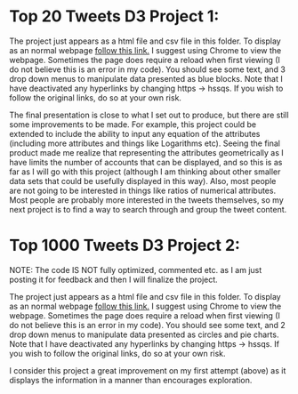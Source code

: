 # Top 20 Tweets D3 Project 1:

The project just appears as a html file and csv file in this folder. To display as an normal webpage [follow this link.](https://htmlpreview.github.io/?https://github.com/TheDohn/TheDohn.github.io/blob/master/Twitter_Elections_Integrity_Archive/Project1_Twitter_Elections_Integrity_Archive.html) I suggest using Chrome to view the webpage. Sometimes the page does require a reload when first viewing (I do not believe this is an error in my code). You should see some text, and 3 drop down menus to manipulate data presented as blue blocks. Note that I have deactivated any hyperlinks by changing https -> hssqs. If you wish to follow the original links, do so at your own risk.

The final presentation is close to what I set out to produce, but there are still some improvements to be made. For example, this project could be extended to include the ability to input any equation of the attributes (including more attributes and things like Logarithms etc). Seeing the final product made me realize that representing the attributes geometrically as I have limits the number of accounts that can be displayed, and so this is as far as I will go with this project (although I am thinking about other smaller data sets that could be usefully displayed in this way). Also, most people are not going to be interested in things like ratios of numerical attributes. Most people are probably more interested in the tweets themselves, so my next project is to find a way to search through and group the tweet content. 


# Top 1000 Tweets D3 Project 2:

NOTE: The code IS NOT fully optimized, commented etc. as I am just posting it for feedback and then I will finalize the project. 

The project just appears as a html file and csv file in this folder. To display as an normal webpage [follow this link.](https://htmlpreview.github.io/?https://github.com/TheDohn/TheDohn.github.io/blob/master/Twitter_Elections_Integrity_Archive/Project2_Twitter_Elections_Integrity_Archive.html) I suggest using Chrome to view the webpage. Sometimes the page does require a reload when first viewing (I do not believe this is an error in my code). You should see some text, and 2 drop down menus to manipulate data presented as circles and pie charts. Note that I have deactivated any hyperlinks by changing https -> hssqs. If you wish to follow the original links, do so at your own risk.

I consider this project a great improvement on my first attempt (above) as it displays the information in a manner than encourages exploration. 
